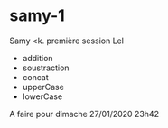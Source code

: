# samy-1
Samy &lt;k. première session
Lel

- addition
- soustraction
- concat
- upperCase
- lowerCase

A faire pour dimache 27/01/2020 23h42
